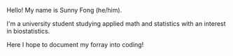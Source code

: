 Hello! My name is Sunny Fong (he/him).

I'm a university student studying applied math and statistics with an interest
in biostatistics.

Here I hope to document my forray into coding!
<!---
Sunny-Fong/Sunny-Fong is a ✨ special ✨ repository because its `README.md` (this file) appears on your GitHub profile.
You can click the Preview link to take a look at your changes.
--->
